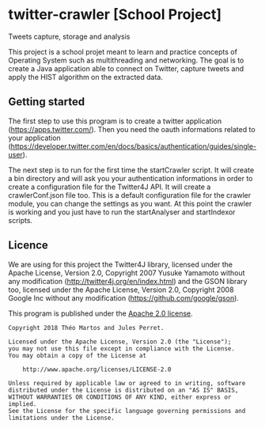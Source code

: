 # twitter-crawler [School Project]
Tweets capture, storage and analysis

This project is a school projet meant to learn and practice concepts of Operating System such as multithreading and networking.
The goal is to create a Java application able to connect on Twitter, capture tweets and apply the HIST algorithm on the extracted data.

## Getting started
The first step to use this program is to create a twitter application (https://apps.twitter.com/). Then you need the oauth informations related to your application (https://developer.twitter.com/en/docs/basics/authentication/guides/single-user).

The next step is to run for the first time the startCrawler script. It will create a bin directory and will ask you your authentication informations in order to create a configuration file for the Twitter4J API. It will create a crawlerConf.json file too. This is a default configuration file for the crawler module, you can change the settings as you want.
At this point the crawler is working and you just have to run the startAnalyser and startIndexor scripts.

## Licence

We are using for this project the Twitter4J library, licensed under the Apache License, Version 2.0, Copyright 2007 Yusuke Yamamoto without any modification (http://twitter4j.org/en/index.html) and the GSON library too, licensed under the Apache License, Version 2.0, Copyright 2008 Google Inc without any modification (https://github.com/google/gson).

This program is published under the [Apache 2.0 license](LICENSE).

```
Copyright 2018 Théo Martos and Jules Perret.

Licensed under the Apache License, Version 2.0 (the "License");
you may not use this file except in compliance with the License.
You may obtain a copy of the License at

    http://www.apache.org/licenses/LICENSE-2.0

Unless required by applicable law or agreed to in writing, software
distributed under the License is distributed on an "AS IS" BASIS,
WITHOUT WARRANTIES OR CONDITIONS OF ANY KIND, either express or implied.
See the License for the specific language governing permissions and
limitations under the License.
```
